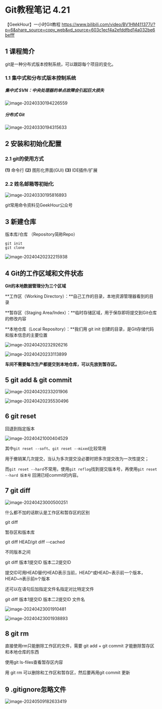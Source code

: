 # Git教程笔记 4.21

【GeekHour】一小时Git教程 https://www.bilibili.com/video/BV1HM411377j/?p=6&share_source=copy_web&vd_source=603c1ecf4a2efddfbd14a032be6befff

## 1 课程简介 

git是一种分布式版本控制系统，可以跟踪每个项目的变化。

### 1.1 集中式和分布式版本控制系统

##### 集中式 SVN：中央处理器的单点故障会引起巨大损失

![image-20240330194226559](C:\Users\86133\AppData\Roaming\Typora\typora-user-images\image-20240330194226559.png)

##### 分布式 Git

![image-20240330194315633](C:\Users\86133\AppData\Roaming\Typora\typora-user-images\image-20240330194315633.png)

## 2 安装和初始化配置

### 2.1 git的使用方式

**(1)** 命令行 **(2)** 图形化界面(GUI) **(3)** IDE插件/扩展

### 2.2 姓名邮箱等初始化

![image-20240330195816893](C:\Users\86133\AppData\Roaming\Typora\typora-user-images\image-20240330195816893.png)

git常用命令资料见GeekHour公众号

## 3 新建仓库

版本库/仓库 （Repository简称Repo）

```shell
git init
git clone
```

![image-20240420232215938](images/image-20240420232215938.png)

## 4 Git的工作区域和文件状态

**Git的本地数据管理分为三个区域**

**工作区（Working Directory）：**自己工作的目录，本地资源管理器看到的目录

**暂存区（Staging Area/Index）：**临时存储区域，用于保存即将提交到Git仓库的修改内容

**本地仓库（Local Repository）：**我们用 git init 创建的目录，是Git存储代码和版本信息的主要位置

![image-20240420232926216](images/image-20240420232926216.png)

![image-20240420233113899](images/image-20240420233113899.png)

**车间不需要每次生产都提交到本地仓库，可以先放到暂存区。**

## 5 git add & git commit

![image-20240420233201906](images/image-20240420233201906.png)

![image-20240420235530496](images/image-20240420235530496.png)

## 6 git reset

回退到指定版本

![image-20240421000404529](images/image-20240421000404529.png)

其中`git reset --soft`、`git reset --mixed`比较常用

用于撤销某几次提交，当认为多次提交没必要时把多次提交改为一次性提交；

而`git reset --hard`不常用，使用`git reflog`找到提交版本号，再使用`git reset --hard 版本号` 回溯已经commit的内容。

## 7 git diff

![image-20240423000500251](../AppData/Roaming/Typora/typora-user-images/image-20240423000500251.png)

什么都不加的话默认是工作区和暂存区的区别

git diff

暂存区和版本库

git diff HEAD/git diff --cached

不同版本之间

git diff 版本1提交ID 版本二2提交ID 

提交ID可用HEAD替代HEAD表示当前，HEAD^或HEAD~表示前一个版本，HEAD~n表示前n个版本

还可以在语句后加指定文件名指定对比特定文件

git diff 版本1提交ID 版本二2提交ID 文件名

![image-20240423001910481](../AppData/Roaming/Typora/typora-user-images/image-20240423001910481.png)

![image-20240423001938893](../AppData/Roaming/Typora/typora-user-images/image-20240423001938893.png)

## 8 git rm

直接使用rm只能删除工作区的文件，需要 git add + git commit 才能删除暂存区和本地仓库的东西

使用git ls-files查看暂存区内容

用 git rm 可以删除和工作区和暂存区，然后要再用git commit 更新

## 9 .gitignore忽略文件

![image-20240509182633419](../AppData/Roaming/Typora/typora-user-images/image-20240509182633419.png)